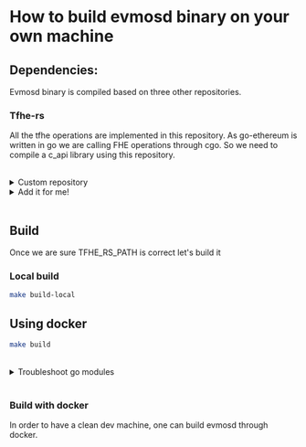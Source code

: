 # How to build evmosd binary on your own machine

## Dependencies:

Evmosd binary is compiled based on three other repositories.

### Tfhe-rs

All the tfhe operations are implemented in this repository. As go-ethereum is written in go we are 
calling FHE operations through cgo. So we need to compile a c_api library using this repository.

<br />
<details>
  <summary>Custom repository</summary>

To use an existing repository please update the environment file **.env** with the path to it or export it:
```bash
export TFHE_RS_PATH=../tfhe-rs
```
</details>
<details>
  <summary>Add it for me!</summary>
<br />

If you want to install it automatically, you can override the default tfhe-rs version by setting TFHE_RS_VERSION env variable and running:
```
export TFHE_RS_VERSION=0.2.4
make install-tfhe-rs
```
</details>
<br />

## Build

Once we are sure TFHE_RS_PATH is correct let's build it

### Local build

```bash
make build-local
```

## Using docker

```bash
make build
```

<br />
<details>
  <summary>Troubleshoot go modules</summary>

Because evmos depends on private [go-ethereum](https://github.com/zama-ai/go-ethereum) and [ethermint](https://github.com/zama-ai/ethermint) repositories, one need to pay attention to two points to allow go modules manager to work correctly.

1. Check that GOPRIVATE is set to __github.com/zama-ai/*__ (normally this env variable is set by default in Makefile)
2. Check you have the following lines in your gitconfig files:

```bash
[url "ssh://git@github.com/"]
        insteadOf = https://github.com/
```
</details>
<br />


### Build with docker

In order to have a clean dev machine, one can build evmosd through docker.

